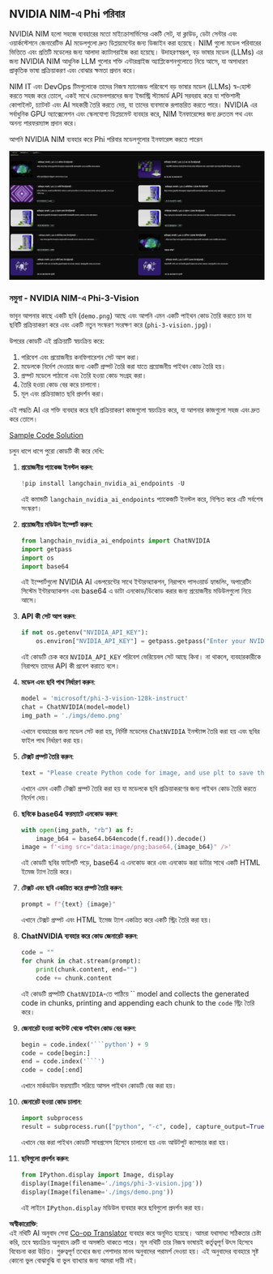 <!--
CO_OP_TRANSLATOR_METADATA:
{
  "original_hash": "7b08e277df2a9307f861ae54bc30c772",
  "translation_date": "2025-05-09T09:49:08+00:00",
  "source_file": "md/01.Introduction/02/06.NVIDIA.md",
  "language_code": "bn"
}
-->
## NVIDIA NIM-এ Phi পরিবার

NVIDIA NIM হলো সহজে ব্যবহারের মতো মাইক্রোসার্ভিসের একটি সেট, যা ক্লাউড, ডেটা সেন্টার এবং ওয়ার্কস্টেশনে জেনারেটিভ AI মডেলগুলো দ্রুত ডিপ্লয়মেন্টের জন্য ডিজাইন করা হয়েছে। NIM গুলো মডেল পরিবারের ভিত্তিতে এবং প্রতিটি মডেলের জন্য আলাদা ক্যাটাগরাইজ করা হয়েছে। উদাহরণস্বরূপ, বড় ভাষার মডেল (LLMs) এর জন্য NVIDIA NIM আধুনিক LLM গুলোর শক্তি এন্টারপ্রাইজ অ্যাপ্লিকেশনগুলোতে নিয়ে আসে, যা অসাধারণ প্রাকৃতিক ভাষা প্রক্রিয়াকরণ এবং বোঝার ক্ষমতা প্রদান করে।

NIM IT এবং DevOps টিমগুলোকে তাদের নিজস্ব ম্যানেজড পরিবেশে বড় ভাষার মডেল (LLMs) স্ব-হোস্ট করতে সহজ করে তোলে, একই সাথে ডেভেলপারদের জন্য ইন্ডাস্ট্রি স্ট্যান্ডার্ড API সরবরাহ করে যা শক্তিশালী কোপাইলট, চ্যাটবট এবং AI সহকারী তৈরি করতে দেয়, যা তাদের ব্যবসাকে রূপান্তরিত করতে পারে। NVIDIA এর সর্বাধুনিক GPU অ্যাক্সেলেশন এবং স্কেলযোগ্য ডিপ্লয়মেন্ট ব্যবহার করে, NIM ইনফারেন্সের জন্য দ্রুততম পথ এবং অনন্য পারফরম্যান্স প্রদান করে।

আপনি NVIDIA NIM ব্যবহার করে Phi পরিবার মডেলগুলোর ইনফারেন্স করতে পারেন

![nim](../../../../../translated_images/Phi-NIM.45af94d89220fbbbc85f8da0379150a29cc88c3dd8ec417b1d3b7237bbe1c58a.bn.png)

### **নমুনা - NVIDIA NIM-এ Phi-3-Vision**

ভাবুন আপনার কাছে একটি ছবি (`demo.png`) আছে এবং আপনি এমন একটি পাইথন কোড তৈরি করতে চান যা ছবিটি প্রক্রিয়াকরণ করে এবং একটি নতুন সংস্করণ সংরক্ষণ করে (`phi-3-vision.jpg`)।

উপরের কোডটি এই প্রক্রিয়াটি স্বয়ংক্রিয় করে:

1. পরিবেশ এবং প্রয়োজনীয় কনফিগারেশন সেট আপ করা।
2. মডেলকে নির্দেশ দেওয়ার জন্য একটি প্রম্পট তৈরি করা যাতে প্রয়োজনীয় পাইথন কোড তৈরি হয়।
3. প্রম্পট মডেলে পাঠানো এবং তৈরি হওয়া কোড সংগ্রহ করা।
4. তৈরি হওয়া কোড বের করে চালানো।
5. মূল এবং প্রক্রিয়াজাত ছবি প্রদর্শন করা।

এই পদ্ধতি AI এর শক্তি ব্যবহার করে ছবি প্রক্রিয়াকরণ কাজগুলো স্বয়ংক্রিয় করে, যা আপনার কাজগুলো সহজ এবং দ্রুত করে তোলে।

[Sample Code Solution](../../../../../code/06.E2E/E2E_Nvidia_NIM_Phi3_Vision.ipynb)

চলুন ধাপে ধাপে পুরো কোডটি কী করে দেখি:

1. **প্রয়োজনীয় প্যাকেজ ইনস্টল করুন**:
    ```python
    !pip install langchain_nvidia_ai_endpoints -U
    ```
    এই কমান্ডটি `langchain_nvidia_ai_endpoints` প্যাকেজটি ইনস্টল করে, নিশ্চিত করে এটি সর্বশেষ সংস্করণ।

2. **প্রয়োজনীয় মডিউল ইম্পোর্ট করুন**:
    ```python
    from langchain_nvidia_ai_endpoints import ChatNVIDIA
    import getpass
    import os
    import base64
    ```
    এই ইম্পোর্টগুলো NVIDIA AI এন্ডপয়েন্টের সাথে ইন্টারঅ্যাকশন, নিরাপদে পাসওয়ার্ড হ্যান্ডলিং, অপারেটিং সিস্টেম ইন্টারঅ্যাকশন এবং base64 এ ডাটা এনকোড/ডিকোড করার জন্য প্রয়োজনীয় মডিউলগুলো নিয়ে আসে।

3. **API কী সেট আপ করুন**:
    ```python
    if not os.getenv("NVIDIA_API_KEY"):
        os.environ["NVIDIA_API_KEY"] = getpass.getpass("Enter your NVIDIA API key: ")
    ```
    এই কোডটি চেক করে `NVIDIA_API_KEY` পরিবেশ ভেরিয়েবল সেট আছে কিনা। না থাকলে, ব্যবহারকারীকে নিরাপদে তাদের API কী প্রবেশ করাতে বলে।

4. **মডেল এবং ছবি পাথ নির্ধারণ করুন**:
    ```python
    model = 'microsoft/phi-3-vision-128k-instruct'
    chat = ChatNVIDIA(model=model)
    img_path = './imgs/demo.png'
    ```
    এখানে ব্যবহারের জন্য মডেল সেট করা হয়, নির্দিষ্ট মডেলের `ChatNVIDIA` ইনস্ট্যান্স তৈরি করা হয় এবং ছবির ফাইল পাথ নির্ধারণ করা হয়।

5. **টেক্সট প্রম্পট তৈরি করুন**:
    ```python
    text = "Please create Python code for image, and use plt to save the new picture under imgs/ and name it phi-3-vision.jpg."
    ```
    এখানে এমন একটি টেক্সট প্রম্পট তৈরি করা হয় যা মডেলকে ছবি প্রক্রিয়াকরণের জন্য পাইথন কোড তৈরি করতে নির্দেশ দেয়।

6. **ছবিকে base64 ফরম্যাটে এনকোড করুন**:
    ```python
    with open(img_path, "rb") as f:
        image_b64 = base64.b64encode(f.read()).decode()
    image = f'<img src="data:image/png;base64,{image_b64}" />'
    ```
    এই কোডটি ছবির ফাইলটি পড়ে, base64 এ এনকোড করে এবং এনকোড করা ডাটার সাথে একটি HTML ইমেজ ট্যাগ তৈরি করে।

7. **টেক্সট এবং ছবি একত্রিত করে প্রম্পট তৈরি করুন**:
    ```python
    prompt = f"{text} {image}"
    ```
    এখানে টেক্সট প্রম্পট এবং HTML ইমেজ ট্যাগ একত্রিত করে একটি স্ট্রিং তৈরি করা হয়।

8. **ChatNVIDIA ব্যবহার করে কোড জেনারেট করুন**:
    ```python
    code = ""
    for chunk in chat.stream(prompt):
        print(chunk.content, end="")
        code += chunk.content
    ```
    এই কোডটি প্রম্পটটি `ChatNVIDIA`-তে পাঠিয়ে `` model and collects the generated code in chunks, printing and appending each chunk to the `code` স্ট্রিং তৈরি করে।

9. **জেনারেট হওয়া কন্টেন্ট থেকে পাইথন কোড বের করুন**:
    ```python
    begin = code.index('```python') + 9
    code = code[begin:]
    end = code.index('```')
    code = code[:end]
    ```
    এখানে মার্কডাউন ফরম্যাটিং সরিয়ে আসল পাইথন কোডটি বের করা হয়।

10. **জেনারেট হওয়া কোড চালান**:
    ```python
    import subprocess
    result = subprocess.run(["python", "-c", code], capture_output=True)
    ```
    এখানে বের করা পাইথন কোডটি সাবপ্রসেস হিসেবে চালানো হয় এবং আউটপুট ক্যাপচার করা হয়।

11. **ছবিগুলো প্রদর্শন করুন**:
    ```python
    from IPython.display import Image, display
    display(Image(filename='./imgs/phi-3-vision.jpg'))
    display(Image(filename='./imgs/demo.png'))
    ```
    এই লাইনে `IPython.display` মডিউল ব্যবহার করে ছবিগুলো প্রদর্শন করা হয়।

**অস্বীকারোক্তি**:  
এই নথিটি AI অনুবাদ সেবা [Co-op Translator](https://github.com/Azure/co-op-translator) ব্যবহার করে অনূদিত হয়েছে। আমরা যথাসাধ্য সঠিকতার চেষ্টা করি, তবে স্বয়ংক্রিয় অনুবাদে ত্রুটি বা অসঙ্গতি থাকতে পারে। মূল নথিটি তার নিজস্ব ভাষায়ই কর্তৃত্বপূর্ণ উৎস হিসেবে বিবেচনা করা উচিত। গুরুত্বপূর্ণ তথ্যের জন্য পেশাদার মানব অনুবাদের পরামর্শ দেওয়া হয়। এই অনুবাদের ব্যবহারে সৃষ্ট কোনো ভুল বোঝাবুঝি বা ভুল ব্যাখ্যার জন্য আমরা দায়ী নই।